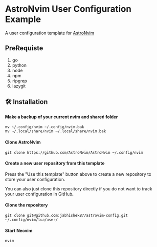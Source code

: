 # AstroNvim User Configuration Example

A user configuration template for [AstroNvim](https://github.com/AstroNvim/AstroNvim)

## PreRequiste

1. go
2. python
3. node
4. npm
5. ripgrep
6. lazygit

## 🛠️ Installation

#### Make a backup of your current nvim and shared folder

```shell
mv ~/.config/nvim ~/.config/nvim.bak
mv ~/.local/share/nvim ~/.local/share/nvim.bak
```

#### Clone AstroNvim

```shell
git clone https://github.com/AstroNvim/AstroNvim ~/.config/nvim
```

#### Create a new user repository from this template

Press the "Use this template" button above to create a new repository to store your user configuration.

You can also just clone this repository directly if you do not want to track your user configuration in GitHub.

#### Clone the repository

```shell
git clone git@github.com:jabhishek87/astrovim-config.git ~/.config/nvim/lua/user/
```

#### Start Neovim

```shell
nvim
```
